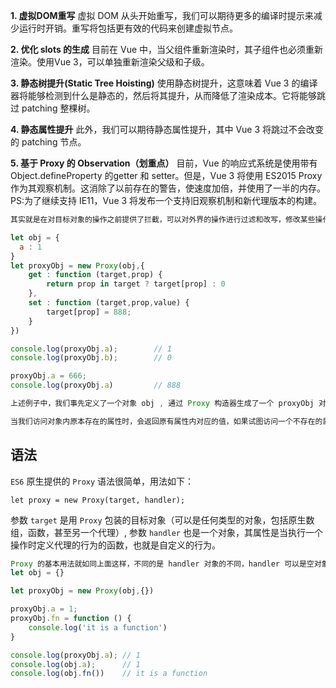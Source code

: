 **1. 虚拟DOM重写**
虚拟 DOM 从头开始重写，我们可以期待更多的编译时提示来减少运行时开销。重写将包括更有效的代码来创建虚拟节点。

**2. 优化 slots 的生成**
目前在 Vue 中，当父组件重新渲染时，其子组件也必须重新渲染。使用Vue 3，可以单独重新渲染父级和子级。

**3. 静态树提升(Static Tree Hoisting)**
使用静态树提升，这意味着 Vue 3 的编译器将能够检测到什么是静态的，然后将其提升，从而降低了渲染成本。它将能够跳过 patching 整棵树。

**4. 静态属性提升**
此外，我们可以期待静态属性提升，其中 Vue 3 将跳过不会改变的 patching 节点。

**5. 基于 Proxy 的 Observation（划重点）**
目前，Vue 的响应式系统是使用带有 Object.defineProperty 的getter 和 setter。但是，Vue 3 将使用 ES2015 Proxy 作为其观察机制。这消除了以前存在的警告，使速度加倍，并使用了一半的内存。
PS:为了继续支持 IE11，Vue 3 将发布一个支持旧观察机制和新代理版本的构建。

```js
其实就是在对目标对象的操作之前提供了拦截，可以对外界的操作进行过滤和改写，修改某些操作的默认行为，这样我们可以不直接操作对象本身，而是通过操作对象的代理对象来间接来操作对象，达到预期的目的~

let obj = {
  a : 1
}
let proxyObj = new Proxy(obj,{
    get : function (target,prop) {
        return prop in target ? target[prop] : 0
    },
    set : function (target,prop,value) {
        target[prop] = 888;
    }
})

console.log(proxyObj.a);        // 1
console.log(proxyObj.b);        // 0

proxyObj.a = 666;
console.log(proxyObj.a)         // 888

上述例子中，我们事先定义了一个对象 obj , 通过 Proxy 构造器生成了一个 proxyObj 对象，并对其的 set(写入) 和 get (读取) 行为重新做了修改。

当我们访问对象内原本存在的属性时，会返回原有属性内对应的值，如果试图访问一个不存在的属性时，会返回0 ，即我们访问 proxyObj.a 时，原本对象中有 a 属性，因此会返回 1 ，当我们试图访问对象中不存在的 b 属性时，不会再返回 undefined ，而是返回了 0 ，当我们试图去设置新的属性值的时候，总是会返回 888 ，因此，即便我们对 proxyObj.a 赋值为 666 ，但是并不会生效，依旧会返回 888!
```

## 语法
`ES6` 原生提供的 `Proxy` 语法很简单，用法如下：
```
let proxy = new Proxy(target, handler);
```

参数 `target` 是用 `Proxy` 包装的目标对象（可以是任何类型的对象，包括原生数组，函数，甚至另一个代理）, 参数 `handler` 也是一个对象，其属性是当执行一个操作时定义代理的行为的函数，也就是自定义的行为。
```js
Proxy 的基本用法就如同上面这样，不同的是 handler 对象的不同，handler 可以是空对象 {} ，则表示对 proxy 操作就是对目标对象 target 操作，即：
let obj = {}

let proxyObj = new Proxy(obj,{})

proxyObj.a = 1;
proxyObj.fn = function () {
    console.log('it is a function')
}

console.log(proxyObj.a); // 1
console.log(obj.a);      // 1
console.log(obj.fn())    // it is a function
```
